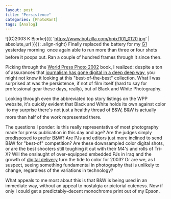 ```yaml
---
layout: post
title: "Persistence"
categories: [PhotoRant]
tags: [Analog]
---
```



![(C)2003 K Bjorke]({{ 'https://www.botzilla.com/bpix/101_0120.jpg' | absolute_url }}){: .align-right}
Finally replaced the battery for my <a href="/photo/G1links.html">G1</a> yesterday morning &#151; once again able to run more than three or four shots before it poops out. Ran a couple of hundred frames through it since then.

Picking through the <a href="http://www.worldpressphoto.nl/index.jsp">World Press Photo 2002</a> book, I realized: despite a ton of assurances that <a href="http://www.digitaljournalist.org/issue0303/editorial.html">journalism has gone digital in a deep deep way,</a> you might not know it looking at this "best-of-the-best" collection. What I was surprised at was the persistence, if not of film itself (hard to say for professional gear these days, really), but of Black and White Photography.

<!--more-->
Looking through even the abbreviated top story listings on the WPP website, it's quickly evident that Black and White holds its own against color &#151; to my surprise there's not just a healthy thread of B&W, B&W is actually more than half of the work represented there.

The questions I ponder: is this really representative of most photography made for press publication in this day and age? Are the judges simply predisposed to prefer B&W? Are PJs and editors just more inclined to send B&W for "best-of" competition? Are these downsampled color digital shots, or are the best shooters still toughing it out with their M4's and rolls of Tri-X? Will the onslaught of over-equipped embedded PJs in Iraq and the growth of <a href="http://www.ojr.org/ojr/glaser/1060300231.php">digital delivery</a> turn the tide to color for 2003? Or are we, as I suspect, seeing something fundamental in photography that is unlikely to change, regardless of the variations in technology?

What appeals to me most about this is that B&W is being used in an immediate way, without an appeal to nostalgia or pictorial cuteness. Now if only I could get a predictably-decent monochrome print out of my Epson.
